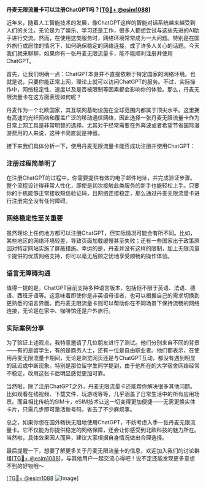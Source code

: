 **丹麦无限流量卡可以注册ChatGPT吗？[[TG💪+ @esim1088](https://t.me/s/esim1088)]**

近年来，随着人工智能技术的发展，像ChatGPT这样的智能对话系统越来越受到人们的关注。无论是为了娱乐、学习还是工作，很多人都想尝试与这些先进的AI助手进行交流。然而，在使用这类服务时，网络环境常常成为一大问题。特别是在国外旅行或居住的情况下，如何确保稳定的网络连接，成了许多人关心的话题。今天我们就来聊聊，如果你有一张丹麦无限流量卡，能不能顺利注册并使用ChatGPT。

首先，让我们明确一点：ChatGPT本身并不直接依赖于特定国家的网络环境。也就是说，只要你能正常上网，理论上就可以访问ChatGPT的服务。不过，实际操作中，网络稳定性、速度以及是否被限制等因素都会影响你的体验。那么，丹麦无限流量卡在这方面表现如何呢？

丹麦作为一个北欧国家，其互联网基础设施在全球范围内都属于顶尖水平。这里拥有高速的光纤网络和覆盖广泛的移动通信网络，因此选择一张丹麦无限流量卡作为日常上网工具是非常明智的选择。尤其对于经常需要在外奔波或者希望节省国际漫游费用的人来说，这种卡简直就是神器。

接下来我们具体分析一下，使用丹麦无限流量卡能否成功注册并使用ChatGPT：

### 注册过程简单明了

在注册ChatGPT的过程中，你需要提供有效的电子邮件地址，并完成验证步骤。整个流程设计得非常人性化，即使是初次接触此类服务的新手也能轻松上手。只要你的手机能够正常接收短信验证码，且网络连接稳定，那么通过丹麦无限流量卡进行注册完全没有任何障碍。

### 网络稳定性至关重要

虽然理论上任何地方都可以注册ChatGPT，但实际情况可能会有所不同。比如，某些地区的网络环境较差，导致页面加载缓慢甚至失败；还有一些国家出于政策原因对特定网站实施了屏蔽措施。幸运的是，丹麦并没有这样的限制，加上无限流量卡提供的优质网络支持，你可以毫无后顾之忧地享受顺畅的操作体验。

### 语言无障碍沟通

值得一提的是，ChatGPT目前支持多种语言版本，包括但不限于英语、法语、德语、西班牙语等。这意味着即使你是非英语母语者，也可以根据自己的需求切换到更熟悉的语言界面。而丹麦无限流量卡则可以帮助你在不同场景下保持流畅的网络连接，无论是在家中、咖啡馆还是户外旅行。

### 实际案例分享

为了验证上述观点，我特意邀请了几位朋友进行了测试。他们分别来自不同的背景——有的是留学生，有的是商务人士，还有一位是自由职业者。他们都表示，在使用丹麦无限流量卡期间，无论是浏览网页还是与ChatGPT互动，都没有遇到明显的延迟或中断现象。特别是那位留学生同学提到，由于他所在的大学宿舍网络经常不稳定，改用这张卡后明显感觉更加可靠。

当然啦，除了注册ChatGPT之外，丹麦无限流量卡还能帮你解决很多其他问题。比如观看在线视频、下载文件、玩游戏等等，几乎涵盖了日常生活中的所有应用场景。而且相比传统的SIM卡，eSIM技术让这一切变得更加便捷——无需更换实体卡片，只需几步即可激活新号码，省去了不少麻烦事。

总之，如果你想在国外畅快无阻地使用ChatGPT，不妨考虑入手一张丹麦无限流量卡。它不仅能为你提供稳定的网络保障，还会让你感受到北欧科技的魅力所在。当然啦，具体效果因人而异，建议大家根据自身情况做出合理选择。

最后提醒一下，想要了解更多关于丹麦无限流量卡的信息，欢迎加入我们的讨论群组[[TG💪+ @esim1088](https://t.me/s/esim1088)]，与其他用户一起交流心得吧！说不定还能发现更多意想不到的好物哦～

[[TG💪+ @esim1088](https://t.me/s/esim1088) ![Image](https://i.postimg.cc/4NQfJmqS/Snipaste-2025-05-13-00-14-12.png)]